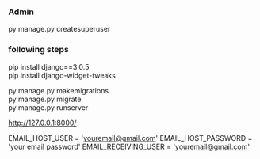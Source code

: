 
### Admin

py manage.py createsuperuser

### following steps

pip install django==3.0.5 <br>
pip install django-widget-tweaks


py manage.py makemigrations <br>
py manage.py migrate<br>
py manage.py runserver


http://127.0.0.1:8000/


EMAIL_HOST_USER = 'youremail@gmail.com'
EMAIL_HOST_PASSWORD = 'your email password'
EMAIL_RECEIVING_USER = 'youremail@gmail.com'

